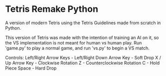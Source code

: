 # Tetris Remake Python
A version of modern Tetris using the Tetris Guidelines made from scratch in Python.

This version of Tetris was made with the intention of training an AI on it, so the VS implementation is not meant for human vs human play.
Run 'game.py' to play a normal game, and run 'vs.py' to begin a VS match.

Controls:
Left/Right Arrow Keys - Left/Right
Down Arrow Key - Soft Drop
X / Up Arrow Key - Clockwise Rotation
Z - Counterclockwise Rotation
C - Hold Piece
Space - Hard Drop
